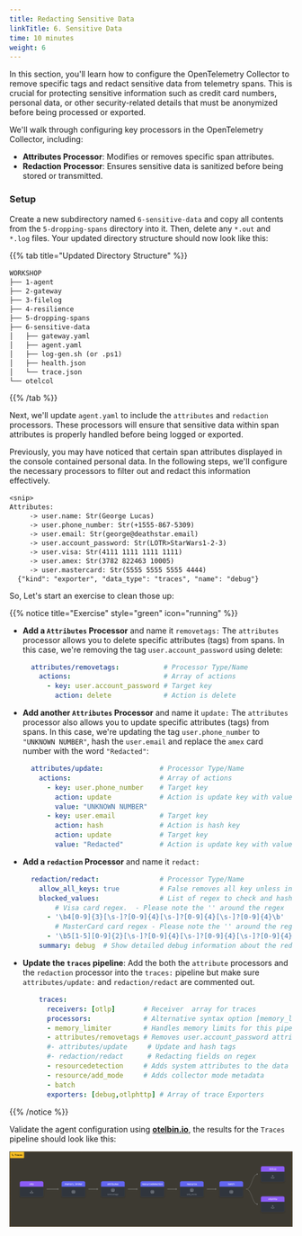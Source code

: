 ```yaml
---
title: Redacting Sensitive Data
linkTitle: 6. Sensitive Data
time: 10 minutes
weight: 6
---
```


In this section, you'll learn how to configure the OpenTelemetry Collector to remove specific tags and redact sensitive data from telemetry spans. This is crucial for protecting sensitive information such as credit card numbers, personal data, or other security-related details that must be anonymized before being processed or exported.

We'll walk through configuring key processors in the OpenTelemetry Collector, including:

- **Attributes Processor**: Modifies or removes specific span attributes.
- **Redaction Processor**: Ensures sensitive data is sanitized before being stored or transmitted.

### Setup

Create a new subdirectory named `6-sensitive-data` and copy all contents from the `5-dropping-spans` directory into it. Then, delete any `*.out` and `*.log` files. Your updated directory structure should now look like this:

{{% tab title="Updated Directory Structure" %}}

```text
WORKSHOP
├── 1-agent
├── 2-gateway
├── 3-filelog
├── 4-resilience
├── 5-dropping-spans
├── 6-sensitive-data
│   ├── gateway.yaml
│   ├── agent.yaml
│   ├── log-gen.sh (or .ps1)
│   ├── health.json
│   └── trace.json
└── otelcol
```

{{% /tab %}}

Next, we'll update `agent.yaml` to include the `attributes` and `redaction` processors. These processors will ensure that sensitive data within span attributes is properly handled before being logged or exported.

Previously, you may have noticed that certain span attributes displayed in the console contained personal data. In the following steps, we'll configure the necessary processors to filter out and redact this information effectively.

```text
<snip>
Attributes:
     -> user.name: Str(George Lucas)
     -> user.phone_number: Str(+1555-867-5309)
     -> user.email: Str(george@deathstar.email)
     -> user.account_password: Str(LOTR>StarWars1-2-3)
     -> user.visa: Str(4111 1111 1111 1111)
     -> user.amex: Str(3782 822463 10005)
     -> user.mastercard: Str(5555 5555 5555 4444)
  {"kind": "exporter", "data_type": "traces", "name": "debug"}
```

So, Let's start an exercise to clean those up:

{{% notice title="Exercise" style="green" icon="running" %}}

- **Add a `Attributes` Processor** and name it `removetags:`
The `attributes` processor allows you to delete specific attributes (tags) from spans. In this case, we're removing the tag `user.account_password` using delete:

  ```yaml
    attributes/removetags:           # Processor Type/Name
      actions:                       # Array of actions
        - key: user.account_password # Target key
          action: delete             # Action is delete 
  ```

- **Add another `Attributes` Processor** and name it `update:`
The `attributes` processor also allows you to update specific attributes (tags) from spans. In this case, we're updating the tag `user.phone_number` to `"UNKNOWN NUMBER"`, hash the `user.email` and replace the `amex` card number with the word `"Redacted"`:

  ```yaml
    attributes/update:              # Processor Type/Name
      actions:                      # Array of actions
        - key: user.phone_number    # Target key
          action: update            # Action is update key with value
          value: "UNKNOWN NUMBER" 
        - key: user.email           # Target key
          action: hash              # Action is hash key
          action: update            # Target key
          value: "Redacted"         # Action is update key with value
  ```

- **Add a `redaction` Processor** and name it `redact:`

  ```yaml
    redaction/redact:               # Processor Type/Name
      allow_all_keys: true          # False removes all key unless in allow list 
      blocked_values:               # List of regex to check and hash
          # Visa card regex.  - Please note the '' around the regex
        - '\b4[0-9]{3}[\s-]?[0-9]{4}[\s-]?[0-9]{4}[\s-]?[0-9]{4}\b'
          # MasterCard card regex - Please note the '' around the regex
        - '\b5[1-5][0-9]{2}[\s-]?[0-9]{4}[\s-]?[0-9]{4}[\s-]?[0-9]{4}\b' 
      summary: debug  # Show detailed debug information about the redaction 

  ```

- **Update the `traces` pipeline**: Add the both the `attribute` processors and the `redaction` processor into the `traces:` pipeline but make sure `attributes/update:` and `redaction/redact` are commented out.

  ```yaml
      traces:
        receivers: [otlp]       # Receiver  array for traces
        processors:             # Alternative syntax option [memory_limiter]
        - memory_limiter        # Handles memory limits for this pipeline
        - attributes/removetags # Removes user.account_password attribute
        #- attributes/update     # Update and hash tags 
        #- redaction/redact      # Redacting fields on regex 
        - resourcedetection     # Adds system attributes to the data
        - resource/add_mode     # Adds collector mode metadata
        - batch
        exporters: [debug,otlphttp] # Array of trace Exporters
  ```

{{% /notice %}}

Validate the agent configuration using **[otelbin.io](https://www.otelbin.io/)**, the results for the `Traces` pipeline should look like this:

![redacting 1](../images/senstive-data-6-1.png)
